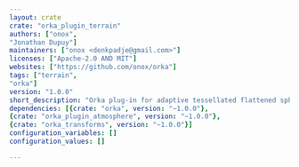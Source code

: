 ```yaml
---
layout: crate
crate: "orka_plugin_terrain"
authors: ["onox",
"Jonathan Dupuy"]
maintainers: ["onox <denkpadje@gmail.com>"]
licenses: ["Apache-2.0 AND MIT"]
websites: ["https://github.com/onox/orka"]
tags: ["terrain",
"orka"]
version: "1.0.0"
short_description: "Orka plug-in for adaptive tessellated flattened spheroids"
dependencies: [{crate: "orka", version: "~1.0.0"},
{crate: "orka_plugin_atmosphere", version: "~1.0.0"},
{crate: "orka_transforms", version: "~1.0.0"}]
configuration_variables: []
configuration_values: []

---
```



